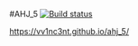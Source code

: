 #AHJ_5 [![Build status](https://ci.appveyor.com/api/projects/status/xh96bmxfg3t5nrgx?svg=true)](https://ci.appveyor.com/project/VV1nc3nt/ahj-5)

https://vv1nc3nt.github.io/ahj_5/